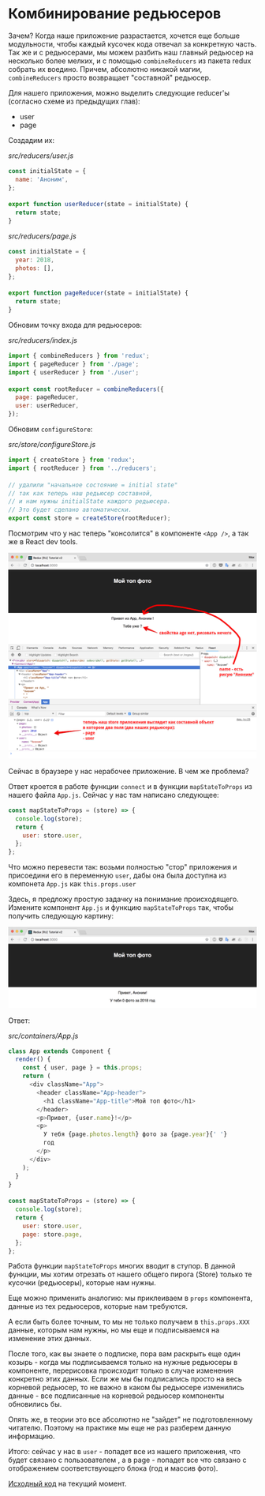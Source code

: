 # Комбинирование редьюсеров

Зачем? Когда наше приложение разрастается, хочется еще больше модульности, чтобы каждый кусочек кода отвечал за конкретную часть. Так же и с редьюсерами, мы можем разбить наш главный редьюсер на несколько более мелких, и с помощью `combineReducers` из пакета redux собрать их воедино. Причем, абсолютно никакой магии, `combineReducers` просто возвращает "составной" редьюсер.

Для нашего приложения, можно выделить следующие reducer'ы (согласно схеме из предыдущих глав):

- user
- page

Создадим их:

_src/reducers/user.js_

```js
const initialState = {
  name: 'Аноним',
};

export function userReducer(state = initialState) {
  return state;
}
```

_src/reducers/page.js_

```js
const initialState = {
  year: 2018,
  photos: [],
};

export function pageReducer(state = initialState) {
  return state;
}
```

Обновим точку входа для редьюсеров:

_src/reducers/index.js_

```js
import { combineReducers } from 'redux';
import { pageReducer } from './page';
import { userReducer } from './user';

export const rootReducer = combineReducers({
  page: pageReducer,
  user: userReducer,
});
```

Обновим `configureStore`:

_src/store/configureStore.js_

```js
import { createStore } from 'redux';
import { rootReducer } from '../reducers';

// удалили "начальное состояние = initial state"
// так как теперь наш редьюсер составной,
// и нам нужны initialState каждого редьюсера.
// Это будет сделано автоматически.
export const store = createStore(rootReducer);
```

Посмотрим что у нас теперь "консолится" в компоненте `<App />`, а так же в React dev tools.

![Комбинация редьюсеров](broken-app-with-combineReducer.jpg)

Сейчас в браузере у нас нерабочее приложение. В чем же проблема?

Ответ кроется в работе функции `connect` и в функции `mapStateToProps` из нашего файла `App.js`. Сейчас у нас там написано следующее:

```js
const mapStateToProps = (store) => {
  console.log(store);
  return {
    user: store.user,
  };
};
```

Что можно перевести так: возьми полностью "стор" приложения и присоедини его в переменную `user`, дабы она была доступна из компонета `App.js` как `this.props.user`

Здесь, я предложу простую задачку на понимание происходящего. Измените компонент `App.js` и функцию `mapStateToProps` так, чтобы получить следующую картину:

![Нет фото](hello-anonymous-zero-photos.jpg)

Ответ:

_src/containers/App.js_

```js
class App extends Component {
  render() {
    const { user, page } = this.props;
    return (
      <div className="App">
        <header className="App-header">
          <h1 className="App-title">Мой топ фото</h1>
        </header>
        <p>Привет, {user.name}!</p>
        <p>
          У тебя {page.photos.length} фото за {page.year}{' '}
          год
        </p>
      </div>
    );
  }
}

const mapStateToProps = (store) => {
  console.log(store);
  return {
    user: store.user,
    page: store.page,
  };
};
```

Работа функции `mapStateToProps` многих вводит в ступор. В данной функции, мы хотим отрезать от нашего общего пирога (Store) только те кусочки (редьюсеры), которые нам нужны.

Еще можно применить аналогию: мы приклеиваем в `props` компонента, данные из тех редьюсеров, которые нам требуются.

А если быть более точным, то мы не только получаем в `this.props.XXX` данные, которым нам нужны, но мы еще и подписываемся на изменение этих данных.

После того, как вы знаете о подписке, пора вам раскрыть еще один козырь - когда мы подписываемся только на нужные редьюсеры в компоненте, перерисовка происходит только в случае изменения конкретно этих данных. Если же мы бы подписались просто на весь корневой редьюсер, то не важно в каком бы редьюсере изменились данные - все подписанные на корневой редьюсер компоненты обновились бы.

Опять же, в теории это все абсолютно не "зайдет" не подготовленному читателю. Поэтому на практике мы еще не раз разберем данную информацию.

Итого: сейчас у нас в `user` - попадет все из нашего приложения, что будет связано с пользователем , а в page - попадет все что связано с отображением соответствующего блока (год и массив фото).

[Исходный код](https://github.com/maxfarseer/redux-course-ru-v2/tree/chp5-combine-reducers) на текущий момент.
